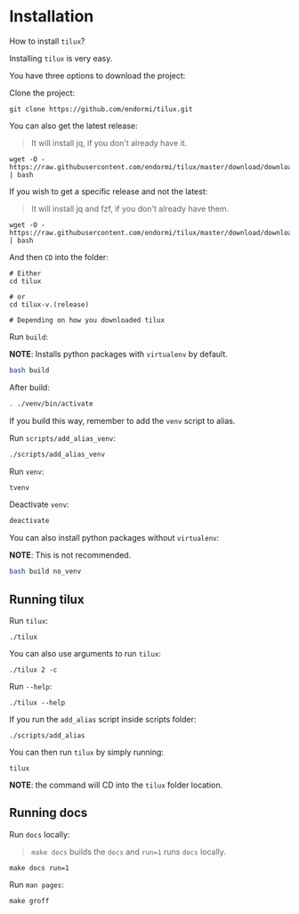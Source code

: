 # Installation

How to install `tilux`?

Installing `tilux` is very easy.

You have three options to download the project:

Clone the project:

```
git clone https://github.com/endormi/tilux.git
```

You can also get the latest release:

> It will install jq, if you don't already have it.

```
wget -O - https://raw.githubusercontent.com/endormi/tilux/master/download/download_latest_release | bash
```

If you wish to get a specific release and not the latest:

> It will install jq and fzf, if you don't already have them.

```
wget -O - https://raw.githubusercontent.com/endormi/tilux/master/download/download_specific_release | bash
```

And then `CD` into the folder:

```
# Either
cd tilux

# or
cd tilux-v.(release)

# Depending on how you downloaded tilux
```

Run `build`:

**NOTE**: Installs python packages with `virtualenv` by default.

```bash
bash build
```

After build:

```bash
. ./venv/bin/activate
```

If you build this way, remember to add the `venv` script to alias.

Run `scripts/add_alias_venv`:

```bash
./scripts/add_alias_venv
```

Run `venv`:

```bash
tvenv
```

Deactivate `venv`:

```bash
deactivate
```

You can also install python packages without `virtualenv`:

**NOTE**: This is not recommended.

```bash
bash build no_venv
```

## Running tilux

Run `tilux`:

```
./tilux
```

You can also use arguments to run `tilux`:

```
./tilux 2 -c
```

Run `--help`:

```
./tilux --help
```

If you run the `add_alias` script inside scripts folder:

```
./scripts/add_alias
```

You can then run `tilux` by simply running:

```
tilux
```

**NOTE**: the command will CD into the `tilux` folder location.

## Running docs

Run `docs` locally:

> `make docs` builds the `docs` and `run=1` runs `docs` locally.

```
make docs run=1
```

Run `man pages`:

```
make groff
```
